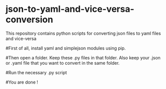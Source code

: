 # json-to-yaml-and-vice-versa-conversion
This repository contains python scripts for converting json files to yaml files and vice-versa 

#First of all, install yaml and simplejson modules using pip.

#Then open a folder. Keep these .py files in that folder. Also keep your .json or .yaml file that you want to convert in the same folder.

#Run the necessary .py script

#You are done !

